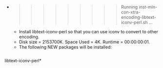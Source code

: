* >>>>>>>>> Running inst-min-con-xtra-encoding-libtext-iconv-perl.sh ...
  * Install libtext-iconv-perl so that you can use iconv to convert to other encoding.
  * Disk size = 2153700K. Space Used = 4K. Runtime = 00:00:00:01.
  * The following NEW packages will be installed:
  ```bash
libtext-iconv-perl*
  ```
